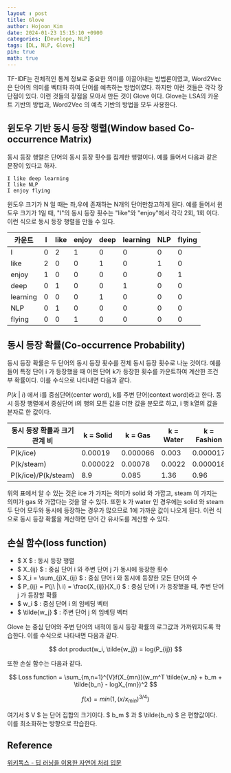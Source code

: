 ```yaml
---
layout : post
title: Glove
author: Hojoon_Kim
date: 2024-01-23 15:15:10 +0900
categories: [Develope, NLP]
tags: [DL, NLP, Glove]
pin: true
math: true
---
```

TF-IDF는 전체적인 통계 정보로 중요한 의미를 이끌어내는 방법론이였고, Word2Vec은 단어의 의미를 벡터화 하여 단어를 예측하는 방법이였다. 하지만 이런 것들은 각각 장단점이 있다. 이런 것들의 장점을 모아서 만든 것이 Glove 이다. Glove는 LSA의 카운트 기반의 방법과, Word2Vec 의 예측 기반의 방법을 모두 사용한다.

## 윈도우 기반 동시 등장 행렬(Window based Co-occurrence Matrix)
동시 등장 행렬은 단어의 동시 등장 횟수를 집계한 행렬이다. 예를 들어서 다음과 같은 문장이 있다고 하자.
```
I like deep learning
I like NLP
I enjoy flying
```
윈도우 크기가 N 일 때는 좌,우에 존재하는 N개의 단어만참고하게 된다. 예를 들어서 윈도우 크기가 1일 때, "I"의 동시 등장 횟수는 "like"와 "enjoy"에서 각각 2회, 1회 이다. 이런 식으로 동시 등장 행렬을 만들 수 있다.

|카운트|I|like|enjoy|deep|learning|NLP|flying|
|---|---|---|---|---|---|---|---|
|I|0|2|1|0|0|0|0|
|like|2|0|0|1|0|1|0|
|enjoy|1|0|0|0|0|0|1|
|deep|0|1|0|0|1|0|0|
|learning|0|0|0|1|0|0|0|
|NLP|0|1|0|0|0|0|0|
|flying|0|0|1|0|0|0|0|

## 동시 등장 확률(Co-occurrence Probability)
동시 등장 확률은 두 단어의 동시 등장 횟수를 전체 동시 등장 횟수로 나눈 것이다. 예를 들어 특정 단어 i 가 등장했을 때 어떤 단어 k가 등장한 횟수를 카운트하여 계산한 조건부 확률이다. 이를 수식으로 나타내면 다음과 같다.


$P(k\ |\ i)$ 에서 i를 중심단어(center word), k를 주변 단어(context word)라고 한다. 동시 등장 행렬에서 중심단어 i의 행의 모든 값을 더한 값을 분모로 하고, i 행 k열의 값을 분자로 한 값이다.

|동시 등장 확률과 크기 관계 비|k = Solid|k = Gas|k = Water|k = Fashion|
|---|---|---|---|---|
| P(k/ice) |0.00019|0.000066|0.003|0.000017|
| P(k/steam) |0.000022|0.00078|0.0022|0.000018|
| P(k/ice)/P(k/steam) |8.9|0.085|1.36|0.96|

위의 표에서 알 수 있는 것은 ice 가 가지는 의미가 solid 와 가깝고, steam 이 가지는 의미가 gas 와 가깝다는 것을 알 수 있다. 또한 k 가 water 인 경우에는 solid 와 steam 두 단어 모두와 동시에 등장하는 경우가 많으므로 1에 가까운 값이 나오게 된다. 이런 식으로 동시 등장 확률을 계산하면 단어 간 유사도를 계산할 수 있다.

## 손실 함수(loss function)
- $ X $ : 동시 등장 행렬
- $ X_{ij} $ : 중심 단어 i 와 주변 단어 j 가 동시에 등장한 횟수
- $ X_i = \sum_{j}X_{ij} $ : 중심 단어 i 와 동시에 등장한 모든 단어의 수
- $ P_{ij} = P(j\ |\ i) = \frac{X_{ij}}{X_i} $ : 중심 단어 i 가 등장했을 때, 주변 단어 j 가 등장할 확률
- $ w_i $ : 중심 단어 i 의 임베딩 벡터
- $ \tilde{w_j} $ : 주변 단어 j 의 임베딩 벡터

Glove 는 중심 단어와 주변 단어의 내적이 동시 등장 확률의 로그값과 가까워지도록 학습한다. 이를 수식으로 나타내면 다음과 같다.

$$ dot product(w_i, \tilde{w_j}) = log(P_{ij}) $$

또한 손실 함수는 다음과 같다.

$$ Loss function = \sum_{m,n=1}^{V}f(X_{mn})(w_m^T \tilde{w_n} + b_m + \tilde{b_n} - logX_{mn})^2 $$    

$$ f(x) = min(1, (x/x_{min})^{3/4}) $$

여기서 $ V $ 는 단어 집합의 크기이다. $ b_m $ 과 $ \tilde{b_n} $ 은 편향값이다. 이를 최소화하는 방향으로 학습한다.

## Reference
[위키독스 - 딥 러닝을 이용한 자연어 처리 입문](https://wikidocs.net/book/2155)